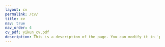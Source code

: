 ```yaml
---
layout: cv
permalink: /cv/
title: cv
nav: true
nav_order: 4
cv_pdf: yikun_cv.pdf
description: This is a description of the page. You can modify it in 'pages/_cv.md'. You can also change or remove the top pdf download button.
---
```

